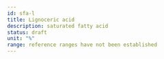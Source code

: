```yaml
---
id: sfa-l
title: Lignoceric acid
description: saturated fatty acid
status: draft
unit: "%"
range: reference ranges have not been established
---
```

